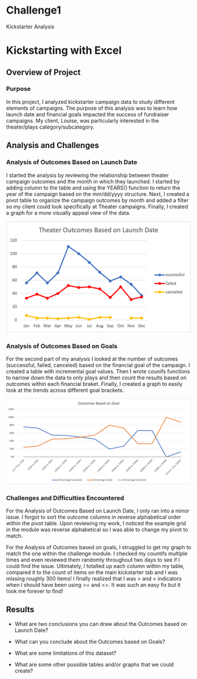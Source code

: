 # Challenge1
Kickstarter Analysis

# Kickstarting with Excel

## Overview of Project

### Purpose
In this project, I analyzed kickstarter campaign data to study different elements of campaigns. The purpose of this analysis was to learn how launch date and financial goals impacted the success of fundraiser campaigns. My client, Louise, was particularly interested in the theater/plays category/subcategory. 

## Analysis and Challenges

### Analysis of Outcomes Based on Launch Date
I started the analysis by reviewing the relationship between theater campaign outcomes and the month in which they launched. I started by adding column to the table and using the YEARS() function to return the year of the campaign based on the mm/dd/yyyy structure. Next, I created a pivot table to organize the campaign outcomes by month and added a filter so my client could look specifically at Theater campaigns. Finally, I created a graph for a more visually appeal view of the data.

![Theater Campaign Outcomes Based on Launch Date](/Resources/Theater_Outcomes_vs_Launch.png)

### Analysis of Outcomes Based on Goals
For the second part of my analysis I looked at the number of outcomes (successful, failed, canceled) based on the financial goal of the campaign. I created a table with incremental goal values. Then I wrote counifs functions to narrow down the data to only plays and then count the results based on outcomes within each financial braket. Finally, I created a graph to easily look at the trends across different goal brackets. 

![Play Campaign Outcomes Based on Financial Goal](/Resources/Outcomes_vs_Goals.png)

### Challenges and Difficulties Encountered
For the Analysis of Outcomes Based on Launch Date, I only ran into a minor issue. I forgot to sort the outcome columns in reverse alphabetical order within the pivot table. Upon reviewing my work, I noticed the example grid in the module was reverse alphabetical so I was able to change my pivot to match. 

For the Analysis of Outcomes based on goals, I struggled to get my graph to match the one within the challenge module. I checked my countifs multiple times and even reviewed them randomly throughout two days to see if I could find the issue. Ultimately, I totalled up each column within my table, compared it to the count of items on the main kickstarter tab and I was missing roughly 300 items! I finally realized that I was > and < indicators when I should have been using >= and <=. It was such an easy fix but it took me forever to find!

## Results

- What are two conclusions you can draw about the Outcomes based on Launch Date?

- What can you conclude about the Outcomes based on Goals?

- What are some limitations of this dataset?

- What are some other possible tables and/or graphs that we could create?